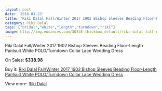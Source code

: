 ```yaml
---
layout: post
date: '2018-01-23'
title: "Riki Dalal Fall/Winter 2017 1902 Bishop Sleeves Beading Floor-Length Pantsuit White POLO/Turndown Collar Lace Wedding Dress"
category: Riki Dalal
tags: ["bridal","white","length","turndown","riki"]
image: http://img.eudances.com/30346-thickbox_default/riki-dalal-fall-winter-2017-1902-bishop-sleeves-beading-floor-length-pantsuit-white-polo-turndown-collar-lace-wedding-dress.jpg
---
```

Riki Dalal Fall/Winter 2017 1902 Bishop Sleeves Beading Floor-Length Pantsuit White POLO/Turndown Collar Lace Wedding Dress

On Sales: **$338.98**
<a href="https://www.eudances.com/en/riki-dalal/9705-riki-dalal-fall-winter-2017-1902-bishop-sleeves-beading-floor-length-pantsuit-white-polo-turndown-collar-lace-wedding-dress.html"><amp-img layout="responsive" width="600" height="600" src="//img.eudances.com/30346-thickbox_default/riki-dalal-fall-winter-2017-1902-bishop-sleeves-beading-floor-length-pantsuit-white-polo-turndown-collar-lace-wedding-dress.jpg" alt="Riki Dalal Fall/Winter 2017 1902 Bishop Sleeves Beading Floor-Length Pantsuit White POLO/Turndown Collar Lace Wedding Dress 0" /></a>
<a href="https://www.eudances.com/en/riki-dalal/9705-riki-dalal-fall-winter-2017-1902-bishop-sleeves-beading-floor-length-pantsuit-white-polo-turndown-collar-lace-wedding-dress.html"><amp-img layout="responsive" width="600" height="600" src="//img.eudances.com/30352-thickbox_default/riki-dalal-fall-winter-2017-1902-bishop-sleeves-beading-floor-length-pantsuit-white-polo-turndown-collar-lace-wedding-dress.jpg" alt="Riki Dalal Fall/Winter 2017 1902 Bishop Sleeves Beading Floor-Length Pantsuit White POLO/Turndown Collar Lace Wedding Dress 1" /></a>
<a href="https://www.eudances.com/en/riki-dalal/9705-riki-dalal-fall-winter-2017-1902-bishop-sleeves-beading-floor-length-pantsuit-white-polo-turndown-collar-lace-wedding-dress.html"><amp-img layout="responsive" width="600" height="600" src="//img.eudances.com/30351-thickbox_default/riki-dalal-fall-winter-2017-1902-bishop-sleeves-beading-floor-length-pantsuit-white-polo-turndown-collar-lace-wedding-dress.jpg" alt="Riki Dalal Fall/Winter 2017 1902 Bishop Sleeves Beading Floor-Length Pantsuit White POLO/Turndown Collar Lace Wedding Dress 2" /></a>
<a href="https://www.eudances.com/en/riki-dalal/9705-riki-dalal-fall-winter-2017-1902-bishop-sleeves-beading-floor-length-pantsuit-white-polo-turndown-collar-lace-wedding-dress.html"><amp-img layout="responsive" width="600" height="600" src="//img.eudances.com/30350-thickbox_default/riki-dalal-fall-winter-2017-1902-bishop-sleeves-beading-floor-length-pantsuit-white-polo-turndown-collar-lace-wedding-dress.jpg" alt="Riki Dalal Fall/Winter 2017 1902 Bishop Sleeves Beading Floor-Length Pantsuit White POLO/Turndown Collar Lace Wedding Dress 3" /></a>
<a href="https://www.eudances.com/en/riki-dalal/9705-riki-dalal-fall-winter-2017-1902-bishop-sleeves-beading-floor-length-pantsuit-white-polo-turndown-collar-lace-wedding-dress.html"><amp-img layout="responsive" width="600" height="600" src="//img.eudances.com/30349-thickbox_default/riki-dalal-fall-winter-2017-1902-bishop-sleeves-beading-floor-length-pantsuit-white-polo-turndown-collar-lace-wedding-dress.jpg" alt="Riki Dalal Fall/Winter 2017 1902 Bishop Sleeves Beading Floor-Length Pantsuit White POLO/Turndown Collar Lace Wedding Dress 4" /></a>
<a href="https://www.eudances.com/en/riki-dalal/9705-riki-dalal-fall-winter-2017-1902-bishop-sleeves-beading-floor-length-pantsuit-white-polo-turndown-collar-lace-wedding-dress.html"><amp-img layout="responsive" width="600" height="600" src="//img.eudances.com/30348-thickbox_default/riki-dalal-fall-winter-2017-1902-bishop-sleeves-beading-floor-length-pantsuit-white-polo-turndown-collar-lace-wedding-dress.jpg" alt="Riki Dalal Fall/Winter 2017 1902 Bishop Sleeves Beading Floor-Length Pantsuit White POLO/Turndown Collar Lace Wedding Dress 5" /></a>
<a href="https://www.eudances.com/en/riki-dalal/9705-riki-dalal-fall-winter-2017-1902-bishop-sleeves-beading-floor-length-pantsuit-white-polo-turndown-collar-lace-wedding-dress.html"><amp-img layout="responsive" width="600" height="600" src="//img.eudances.com/30347-thickbox_default/riki-dalal-fall-winter-2017-1902-bishop-sleeves-beading-floor-length-pantsuit-white-polo-turndown-collar-lace-wedding-dress.jpg" alt="Riki Dalal Fall/Winter 2017 1902 Bishop Sleeves Beading Floor-Length Pantsuit White POLO/Turndown Collar Lace Wedding Dress 6" /></a>

Buy it: [Riki Dalal Fall/Winter 2017 1902 Bishop Sleeves Beading Floor-Length Pantsuit White POLO/Turndown Collar Lace Wedding Dress](https://www.eudances.com/en/riki-dalal/9705-riki-dalal-fall-winter-2017-1902-bishop-sleeves-beading-floor-length-pantsuit-white-polo-turndown-collar-lace-wedding-dress.html "Riki Dalal Fall/Winter 2017 1902 Bishop Sleeves Beading Floor-Length Pantsuit White POLO/Turndown Collar Lace Wedding Dress")

View more: [Riki Dalal](https://www.eudances.com/en/150-riki-dalal "Riki Dalal")